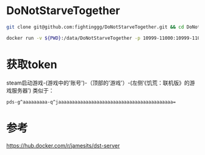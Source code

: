 # DoNotStarveTogether

```bash
git clone git@github.com:fightinggg/DoNotStarveTogether.git && cd DoNotStarveTogether
```

```bash
docker run -v ${PWD}:/data/DoNotStarveTogether -p 10999-11000:10999-11000/udp -p 12346-12347:12346-12347/udp -it jamesits/dst-server:latest
```

# 获取token
steam启动游戏-(游戏中的'账号')-（顶部的'游戏'）-(左侧‘《饥荒：联机版》的游戏服务器’)
类似于：
```
pds-g^aaaaaaaaa-q^jaaaaaaaaaaaaaaaaaaaaaaaaaaaaaaaaaaaaaaaaaa=
```
# 参考
https://hub.docker.com/r/jamesits/dst-server
